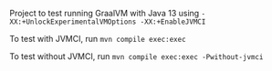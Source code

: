 Project to test running GraalVM with Java 13 using `-XX:+UnlockExperimentalVMOptions -XX:+EnableJVMCI`

To test with JVMCI, run `mvn compile exec:exec`

To test without JVMCI, run `mvn compile exec:exec -Pwithout-jvmci`
